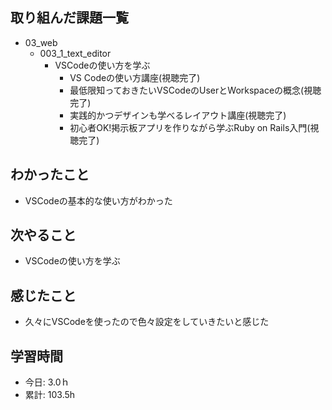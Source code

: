 ## 取り組んだ課題一覧
- 03_web
  - 003_1_text_editor
    - VSCodeの使い方を学ぶ
      - VS Codeの使い方講座(視聴完了)
      - 最低限知っておきたいVSCodeのUserとWorkspaceの概念(視聴完了)
      - 実践的かつデザインも学べるレイアウト講座(視聴完了)
      - 初心者OK!掲示板アプリを作りながら学ぶRuby on Rails入門(視聴完了)

## わかったこと
- VSCodeの基本的な使い方がわかった
 
## 次やること
- VSCodeの使い方を学ぶ

## 感じたこと
- 久々にVSCodeを使ったので色々設定をしていきたいと感じた

## 学習時間
- 今日: 3.0ｈ
- 累計: 103.5h
